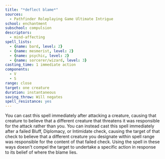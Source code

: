 ```yaml
---
title: "*deflect blame*"
sources:
  - Pathfinder Roleplaying Game Ultimate Intrigue
school: enchantment
subschool: compulsion
descriptors:
  - mind-affecting
spell_lists:
  - {name: bard, level: 2}
  - {name: mesmerist, level: 2}
  - {name: psychic, level: 2}
  - {name: sorcerer/wizard, level: 3}
casting_time: 1 immediate action
components:
  - V
  - S
range: close
target: one creature
duration: instantaneous
saving_throw: Will negates
spell_resistance: yes
---
```


You can cast this spell immediately after attacking a creature, causing that creature to believe that a different creature that threatens it was responsible for the attack rather than you. You can instead cast this spell immediately after a failed Bluff, Diplomacy, or Intimidate check, causing the target of that check to believe that a different creature you designate within spell range was responsible for the content of that failed check. Using the spell in these ways doesn't compel the target to undertake a specific action in response to its belief of where the blame lies.

